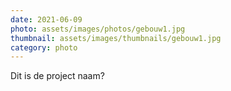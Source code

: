 ```yaml
---
date: 2021-06-09
photo: assets/images/photos/gebouw1.jpg
thumbnail: assets/images/thumbnails/gebouw1.jpg
category: photo
---
```

Dit is de project naam?